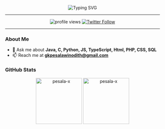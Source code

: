 <div align="center">
  <img src="https://readme-typing-svg.herokuapp.com?font=Orbitron&color=00FFFF&size=50&center=true&vCenter=true&height=60&width=800&lines=Hi,+I'm+Pesala+Winodith;Software+Developer;Web+Developer;Mobile+App+Developer;NoCode+Game+Developer;+Welcome+to+My+Profile!;Let’s+Explore+the+Future!" alt="Typing SVG">
</div>

---

<p align="center">
  <img src="https://komarev.com/ghpvc/?username=pesala-x&label=Visitors&color=00FFFF&style=for-the-badge" alt="profile views" />
  <a href="https://twitter.com/pesalawinodith" target="blank">
    <img src="https://img.shields.io/twitter/follow/pesalawinodith?logo=twitter&style=for-the-badge&color=00FFFF" alt="Twitter Follow" />
  </a>
</p>

---

### About Me
- 💬 Ask me about **Java, C, Python, JS, TypeScript, Html, PHP, CSS, SQL**
- 📫 Reach me at **gkpesalawinodith@gmail.com**

### GitHub Stats
<p align="center">
  <img src="https://github-readme-stats.vercel.app/api/top-langs?username=pesala-x&show_icons=true&locale=en&layout=compact&theme=dark" alt="pesala-x" height="150" /> <img src="https://github-readme-stats.vercel.app/api?username=pesala-x&show_icons=true&locale=en&theme=dark" alt="pesala-x" height="150" />
</p>
